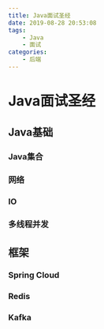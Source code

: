 ```yaml
---
title: Java面试圣经
date: 2019-08-28 20:53:08
tags:
    - Java
    - 面试
categories:
    - 后端
---
```


# Java面试圣经

## Java基础

### Java集合

### 网络

### IO

### 多线程并发

## 框架

### Spring Cloud

### Redis

### Kafka